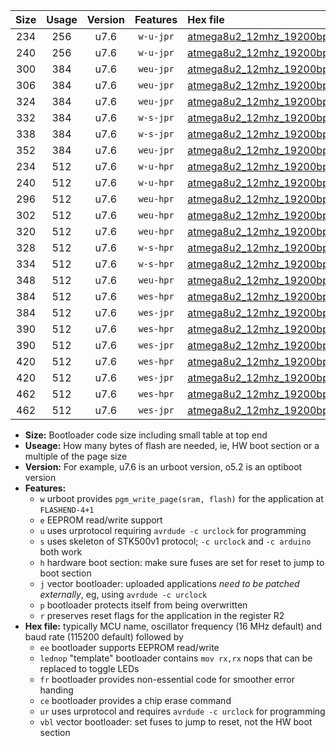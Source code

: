 |Size|Usage|Version|Features|Hex file|
|:-:|:-:|:-:|:-:|:--|
|234|256|u7.6|`w-u-jpr`|[atmega8u2_12mhz_19200bps_ur_vbl.hex](https://raw.githubusercontent.com/stefanrueger/urboot/main/atmega8u2_12mhz_19200bps_ur_vbl.hex)|
|240|256|u7.6|`w-u-jpr`|[atmega8u2_12mhz_19200bps_lednop_ur_vbl.hex](https://raw.githubusercontent.com/stefanrueger/urboot/main/atmega8u2_12mhz_19200bps_lednop_ur_vbl.hex)|
|300|384|u7.6|`weu-jpr`|[atmega8u2_12mhz_19200bps_ee_ur_vbl.hex](https://raw.githubusercontent.com/stefanrueger/urboot/main/atmega8u2_12mhz_19200bps_ee_ur_vbl.hex)|
|306|384|u7.6|`weu-jpr`|[atmega8u2_12mhz_19200bps_ee_lednop_ur_vbl.hex](https://raw.githubusercontent.com/stefanrueger/urboot/main/atmega8u2_12mhz_19200bps_ee_lednop_ur_vbl.hex)|
|324|384|u7.6|`weu-jpr`|[atmega8u2_12mhz_19200bps_ee_lednop_fr_ur_vbl.hex](https://raw.githubusercontent.com/stefanrueger/urboot/main/atmega8u2_12mhz_19200bps_ee_lednop_fr_ur_vbl.hex)|
|332|384|u7.6|`w-s-jpr`|[atmega8u2_12mhz_19200bps_vbl.hex](https://raw.githubusercontent.com/stefanrueger/urboot/main/atmega8u2_12mhz_19200bps_vbl.hex)|
|338|384|u7.6|`w-s-jpr`|[atmega8u2_12mhz_19200bps_lednop_vbl.hex](https://raw.githubusercontent.com/stefanrueger/urboot/main/atmega8u2_12mhz_19200bps_lednop_vbl.hex)|
|352|384|u7.6|`weu-jpr`|[atmega8u2_12mhz_19200bps_ee_lednop_fr_ce_ur_vbl.hex](https://raw.githubusercontent.com/stefanrueger/urboot/main/atmega8u2_12mhz_19200bps_ee_lednop_fr_ce_ur_vbl.hex)|
|234|512|u7.6|`w-u-hpr`|[atmega8u2_12mhz_19200bps_ur.hex](https://raw.githubusercontent.com/stefanrueger/urboot/main/atmega8u2_12mhz_19200bps_ur.hex)|
|240|512|u7.6|`w-u-hpr`|[atmega8u2_12mhz_19200bps_lednop_ur.hex](https://raw.githubusercontent.com/stefanrueger/urboot/main/atmega8u2_12mhz_19200bps_lednop_ur.hex)|
|296|512|u7.6|`weu-hpr`|[atmega8u2_12mhz_19200bps_ee_ur.hex](https://raw.githubusercontent.com/stefanrueger/urboot/main/atmega8u2_12mhz_19200bps_ee_ur.hex)|
|302|512|u7.6|`weu-hpr`|[atmega8u2_12mhz_19200bps_ee_lednop_ur.hex](https://raw.githubusercontent.com/stefanrueger/urboot/main/atmega8u2_12mhz_19200bps_ee_lednop_ur.hex)|
|320|512|u7.6|`weu-hpr`|[atmega8u2_12mhz_19200bps_ee_lednop_fr_ur.hex](https://raw.githubusercontent.com/stefanrueger/urboot/main/atmega8u2_12mhz_19200bps_ee_lednop_fr_ur.hex)|
|328|512|u7.6|`w-s-hpr`|[atmega8u2_12mhz_19200bps.hex](https://raw.githubusercontent.com/stefanrueger/urboot/main/atmega8u2_12mhz_19200bps.hex)|
|334|512|u7.6|`w-s-hpr`|[atmega8u2_12mhz_19200bps_lednop.hex](https://raw.githubusercontent.com/stefanrueger/urboot/main/atmega8u2_12mhz_19200bps_lednop.hex)|
|348|512|u7.6|`weu-hpr`|[atmega8u2_12mhz_19200bps_ee_lednop_fr_ce_ur.hex](https://raw.githubusercontent.com/stefanrueger/urboot/main/atmega8u2_12mhz_19200bps_ee_lednop_fr_ce_ur.hex)|
|384|512|u7.6|`wes-hpr`|[atmega8u2_12mhz_19200bps_ee.hex](https://raw.githubusercontent.com/stefanrueger/urboot/main/atmega8u2_12mhz_19200bps_ee.hex)|
|384|512|u7.6|`wes-jpr`|[atmega8u2_12mhz_19200bps_ee_vbl.hex](https://raw.githubusercontent.com/stefanrueger/urboot/main/atmega8u2_12mhz_19200bps_ee_vbl.hex)|
|390|512|u7.6|`wes-hpr`|[atmega8u2_12mhz_19200bps_ee_lednop.hex](https://raw.githubusercontent.com/stefanrueger/urboot/main/atmega8u2_12mhz_19200bps_ee_lednop.hex)|
|390|512|u7.6|`wes-jpr`|[atmega8u2_12mhz_19200bps_ee_lednop_vbl.hex](https://raw.githubusercontent.com/stefanrueger/urboot/main/atmega8u2_12mhz_19200bps_ee_lednop_vbl.hex)|
|420|512|u7.6|`wes-hpr`|[atmega8u2_12mhz_19200bps_ee_lednop_fr.hex](https://raw.githubusercontent.com/stefanrueger/urboot/main/atmega8u2_12mhz_19200bps_ee_lednop_fr.hex)|
|420|512|u7.6|`wes-jpr`|[atmega8u2_12mhz_19200bps_ee_lednop_fr_vbl.hex](https://raw.githubusercontent.com/stefanrueger/urboot/main/atmega8u2_12mhz_19200bps_ee_lednop_fr_vbl.hex)|
|462|512|u7.6|`wes-hpr`|[atmega8u2_12mhz_19200bps_ee_lednop_fr_ce.hex](https://raw.githubusercontent.com/stefanrueger/urboot/main/atmega8u2_12mhz_19200bps_ee_lednop_fr_ce.hex)|
|462|512|u7.6|`wes-jpr`|[atmega8u2_12mhz_19200bps_ee_lednop_fr_ce_vbl.hex](https://raw.githubusercontent.com/stefanrueger/urboot/main/atmega8u2_12mhz_19200bps_ee_lednop_fr_ce_vbl.hex)|

- **Size:** Bootloader code size including small table at top end
- **Useage:** How many bytes of flash are needed, ie, HW boot section or a multiple of the page size
- **Version:** For example, u7.6 is an urboot version, o5.2 is an optiboot version
- **Features:**
  + `w` urboot provides `pgm_write_page(sram, flash)` for the application at `FLASHEND-4+1`
  + `e` EEPROM read/write support
  + `u` uses urprotocol requiring `avrdude -c urclock` for programming
  + `s` uses skeleton of STK500v1 protocol; `-c urclock` and `-c arduino` both work
  + `h` hardware boot section: make sure fuses are set for reset to jump to boot section
  + `j` vector bootloader: uploaded applications *need to be patched externally*, eg, using `avrdude -c urclock`
  + `p` bootloader protects itself from being overwritten
  + `r` preserves reset flags for the application in the register R2
- **Hex file:** typically MCU name, oscillator frequency (16 MHz default) and baud rate (115200 default) followed by
  + `ee` bootloader supports EEPROM read/write
  + `lednop` "template" bootloader contains `mov rx,rx` nops that can be replaced to toggle LEDs
  + `fr` bootloader provides non-essential code for smoother error handing
  + `ce` bootloader provides a chip erase command
  + `ur` uses urprotocol and requires `avrdude -c urclock` for programming
  + `vbl` vector bootloader: set fuses to jump to reset, not the HW boot section
